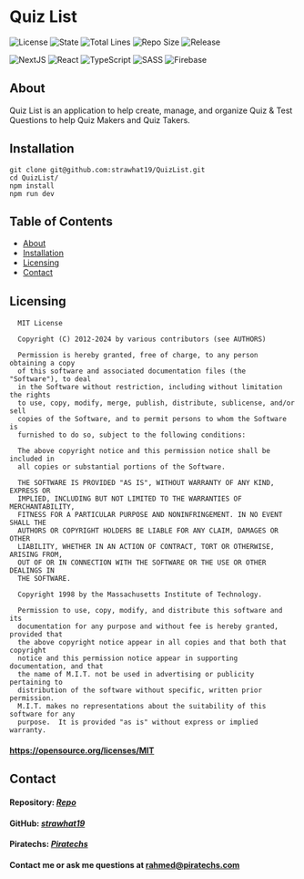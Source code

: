 # Quiz List

![License](https://img.shields.io/github/license/strawhat19/QuizList)
![State](https://img.shields.io/github/deployments/strawhat19/QuizList/Production)
![Total Lines](https://img.shields.io/tokei/lines/github/strawhat19/QuizList)
![Repo Size](https://img.shields.io/github/repo-size/strawhat19/QuizList)
![Release](https://img.shields.io/github/release/strawhat19/QuizList)

![NextJS](https://img.shields.io/badge/next.js-000000?style=for-the-badge&logo=nextdotjs&logoColor=white)
![React](https://img.shields.io/badge/react-%2320232a.svg?style=for-the-badge&logo=react&logoColor=%2361DAFB)
![TypeScript](https://img.shields.io/badge/typescript-%23007ACC.svg?style=for-the-badge&logo=typescript&logoColor=white)
![SASS](https://img.shields.io/badge/SASS-hotpink.svg?style=for-the-badge&logo=SASS&logoColor=white)
![Firebase](https://img.shields.io/badge/Firebase-039BE5?style=for-the-badge&logo=Firebase&logoColor=white)

## About
Quiz List is an application to help create, manage, and organize Quiz & Test Questions to help Quiz Makers and Quiz Takers.

## Installation
```
git clone git@github.com:strawhat19/QuizList.git
cd QuizList/
npm install
npm run dev
```

## Table of Contents  
* [About](#about)
* [Installation](#installation)
* [Licensing](#licensing)
* [Contact](#contact)

## Licensing
#### 
      MIT License

      Copyright (C) 2012-2024 by various contributors (see AUTHORS)

      Permission is hereby granted, free of charge, to any person obtaining a copy
      of this software and associated documentation files (the "Software"), to deal
      in the Software without restriction, including without limitation the rights
      to use, copy, modify, merge, publish, distribute, sublicense, and/or sell
      copies of the Software, and to permit persons to whom the Software is
      furnished to do so, subject to the following conditions:

      The above copyright notice and this permission notice shall be included in
      all copies or substantial portions of the Software.

      THE SOFTWARE IS PROVIDED "AS IS", WITHOUT WARRANTY OF ANY KIND, EXPRESS OR
      IMPLIED, INCLUDING BUT NOT LIMITED TO THE WARRANTIES OF MERCHANTABILITY,
      FITNESS FOR A PARTICULAR PURPOSE AND NONINFRINGEMENT. IN NO EVENT SHALL THE
      AUTHORS OR COPYRIGHT HOLDERS BE LIABLE FOR ANY CLAIM, DAMAGES OR OTHER
      LIABILITY, WHETHER IN AN ACTION OF CONTRACT, TORT OR OTHERWISE, ARISING FROM,
      OUT OF OR IN CONNECTION WITH THE SOFTWARE OR THE USE OR OTHER DEALINGS IN
      THE SOFTWARE.
      
      Copyright 1998 by the Massachusetts Institute of Technology.

      Permission to use, copy, modify, and distribute this software and its
      documentation for any purpose and without fee is hereby granted, provided that
      the above copyright notice appear in all copies and that both that copyright
      notice and this permission notice appear in supporting documentation, and that
      the name of M.I.T. not be used in advertising or publicity pertaining to
      distribution of the software without specific, written prior permission.
      M.I.T. makes no representations about the suitability of this software for any
      purpose.  It is provided "as is" without express or implied warranty.
#### https://opensource.org/licenses/MIT

## Contact
#### Repository: [*Repo*](https://github.com/strawhat19/QuizList)
#### GitHub: [*strawhat19*](https://github.com/strawhat19)
#### Piratechs: [*Piratechs*](https://piratechs.com/)
#### Contact me or ask me questions at [rahmed@piratechs.com](mailto:rahmed@piratechs.com)